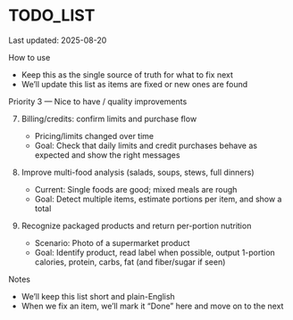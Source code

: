 # TODO_LIST

Last updated: 2025-08-20

How to use
- Keep this as the single source of truth for what to fix next
- We’ll update this list as items are fixed or new ones are found

Priority 3 — Nice to have / quality improvements

7) Billing/credits: confirm limits and purchase flow
   - Pricing/limits changed over time
   - Goal: Check that daily limits and credit purchases behave as expected and show the right messages

8) Improve multi-food analysis (salads, soups, stews, full dinners)
   - Current: Single foods are good; mixed meals are rough
   - Goal: Detect multiple items, estimate portions per item, and show a total

9) Recognize packaged products and return per-portion nutrition
   - Scenario: Photo of a supermarket product
   - Goal: Identify product, read label when possible, output 1-portion calories, protein, carbs, fat (and fiber/sugar if seen)

Notes
- We’ll keep this list short and plain-English
- When we fix an item, we’ll mark it “Done” here and move on to the next
